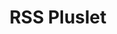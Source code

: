 ---
title: RSS Pluslet
tags: [pluslets]
keywords: pluslets
last_updated: Dec 2, 2016
summary: 
sidebar: sp4_sidebar
permalink: sp4_pluslet_rss.html
folder: sp4
---